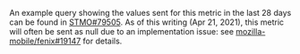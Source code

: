 An example query showing the values sent for this metric in the last 28 days can be found in [STMO#79505](https://sql.telemetry.mozilla.org/queries/79505/source).
As of this writing (Apr 21, 2021), this metric will often be sent as null due to an implementation issue:
see [mozilla-mobile/fenix#19147](https://github.com/mozilla-mobile/fenix/issues/19147) for details. 
